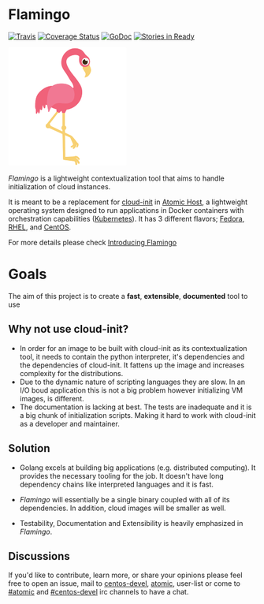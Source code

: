 # Flamingo

[![Travis](https://travis-ci.org/tmrts/flamingo.svg?branch=master)](https://travis-ci.org/tmrts/flamingo) [![Coverage Status](https://coveralls.io/repos/tmrts/flamingo/badge.svg?branch=master&service=github)](https://coveralls.io/github/tmrts/flamingo?branch=master) [![GoDoc](https://godoc.org/github.com/tmrts/flamingo?status.png)](https://godoc.org/github.com/tmrts/flamingo) [![Stories in Ready](https://badge.waffle.io/tmrts/flamingo.png?label=ready&title=Ready)](https://waffle.io/tmrts/flamingo)

![Flamingo Logo](/logo.png)

*Flamingo* is a lightweight contextualization tool that aims to handle
initialization of cloud instances.

It is meant to be a replacement for [cloud-init] in [Atomic Host], a lightweight
operating system designed to run applications in Docker containers with
orchestration capabilities ([Kubernetes]). It has 3 different
flavors; [Fedora], [RHEL], and [CentOS].

For more details please check [Introducing Flamingo]

# Goals
The aim of this project is to create a **fast**, **extensible**, **documented**
tool to use

## Why not use cloud-init?

- In order for an image to be built with cloud-init as its contextualization tool,
 it needs to contain the python interpreter, it's dependencies and the dependencies of
 cloud-init. It fattens up the image and increases complexity for the distributions.
- Due to the dynamic nature of scripting languages they are slow. In an I/O boud
application this is not a big problem however initializing VM images, is different.
- The documentation is lacking at best. The tests are inadequate and it is a big chunk
of initialization scripts. Making it hard to work with cloud-init as a developer and
maintainer.

## Solution

- Golang excels at building big applications (e.g. distributed computing).
  It provides the necessary tooling for the job. It doesn't have long
  dependency chains like interpreted languages and it is fast.

- *Flamingo* will essentially be a single binary coupled with all of its
  dependencies. In addition, cloud images will be smaller as well.

- Testability, Documentation and Extensibility is heavily emphasized in *Flamingo*.

## Discussions
If you'd like to contribute, learn more, or share your opinions
please feel free to open an issue, mail to [centos-devel], [atomic],
user-list or come to [#atomic](irc://irc.freenode.net/#atomic-devel) and [#centos-devel](irc://irc.freenode.net/#centos-devel) irc channels to have a chat.

[Introducing Flamingo]: http://tmrts.com/post/flamingo/
[cloud-init]: http://cloudinit.readthedocs.org/en/latest/
[Kubernetes]: http://kubernetes.io
[Atomic Host]: http://projectatomic.io
[Fedora]: http://www.projectatomic.io/download/
[CentOS]: http://www.projectatomic.io/download/
[RHEL]: http://www.projectatomic.io/download/
[centos-devel]: https://lists.centos.org/mailman/listinfo/centos-devel
[atomic]: https://lists.projectatomic.io/mailman/listinfo/atomic
